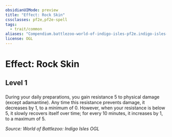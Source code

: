 ```yaml
---
obsidianUIMode: preview
title: "Effect: Rock Skin"
cssclasses: pf2e,pf2e-spell
tags:
  - trait/common
aliases: "Compendium.battlezoo-world-of-indigo-isles-pf2e.indigo-isles-effects.Item.0taDFMX7HNXLiW5s"
license: OGL
---
```

# Effect: Rock Skin
## Level 1
### 






During your daily preparations, you gain resistance 5 to physical damage (except adamantine). Any time this resistance prevents damage, it decreases by 1, to a minimum of 0. However, when your resistance is below 5, it slowly recovers itself over time; for every 10 minutes, it increases by 1, to a maximum of 5.

*Source: World of Battlezoo: Indigo Isles*
*OGL*